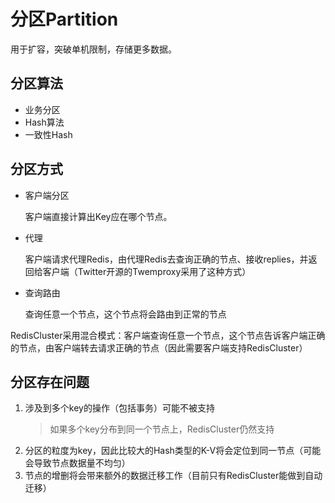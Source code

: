 # 分区Partition
用于扩容，突破单机限制，存储更多数据。

## 分区算法
- 业务分区
- Hash算法
- 一致性Hash

## 分区方式
- 客户端分区

    客户端直接计算出Key应在哪个节点。
- 代理

    客户端请求代理Redis，由代理Redis去查询正确的节点、接收replies，并返回给客户端（Twitter开源的Twemproxy采用了这种方式）
- 查询路由

    查询任意一个节点，这个节点将会路由到正常的节点
    
RedisCluster采用混合模式：客户端查询任意一个节点，这个节点告诉客户端正确的节点，由客户端转去请求正确的节点（因此需要客户端支持RedisCluster）

## 分区存在问题
1. 涉及到多个key的操作（包括事务）可能不被支持
    > 如果多个key分布到同一个节点上，RedisCluster仍然支持
2. 分区的粒度为key，因此比较大的Hash类型的K-V将会定位到同一节点（可能会导致节点数据量不均匀）
3. 节点的增删将会带来额外的数据迁移工作（目前只有RedisCluster能做到自动迁移）
